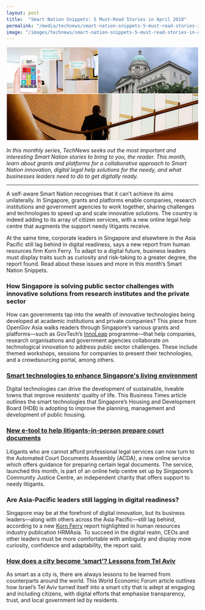 ```yaml
---
layout: post
title:  "Smart Nation Snippets: 5 Must-Read Stories in April 2018"
permalink: "/media/technews/smart-nation-snippets-5-must-read-stories-in-april-2018"
image: "/images/technews/smart-nation-snippets-5-must-read-stories-in-april-2018-part-1.png"
---
```


![Smart Nation Snippets: 5 Must-Read Stories in April 2018](/images/technews/smart-nation-snippets-5-must-read-stories-in-april-2018-part-1.png)

*In this monthly series, TechNews seeks out the most important and interesting Smart Nation stories to bring to you, the reader. This month, learn about grants and platforms for a collaborative approach to Smart Nation innovation, digital legal help solutions for the needy, and what businesses leaders need to do to get digitally ready.*

---

A self-aware Smart Nation recognises that it can’t achieve its aims unilaterally. In Singapore, grants and platforms enable companies, research institutions and government agencies to work together, sharing challenges and technologies to speed up and scale innovative solutions. The country is indeed adding to its array of citizen services, with a new online legal help centre that augments the support needy litigants receive. 

At the same time, corporate leaders in Singapore and elsewhere in the Asia Pacific still lag behind in digital readiness, says a new report from human resources firm Korn Ferry. To adapt to a digital future, business leaders must display traits such as curiosity and risk-taking to a greater degree, the report found. Read about these issues and more in this month’s Smart Nation Snippets.

### **How Singapore is solving public sector challenges with innovative solutions from research institutes and the private sector**
How can governments tap into the wealth of innovative technologies being developed at academic institutions and private companies? This piece from OpenGov Asia walks readers through Singapore’s various grants and platforms—such as GovTech’s [InnoLeap](https://www.tech.gov.sg/Programmes-Partnerships/Programmes-Partnerships/Initiatives/InnoLeap) programme—that help companies, research organisations and government agencies collaborate on technological innovation to address public sector challenges. These include themed workshops, sessions for companies to present their technologies, and a crowdsourcing portal, among others. 

### **[Smart technologies to enhance Singapore's living environment](https://www.businesstimes.com.sg/hub/asean-singapore-2018/smart-technologies-to-enhance-singapores-living-environment)**
Digital technologies can drive the development of sustainable, liveable towns that improve residents’ quality of life. This Business Times article outlines the smart technologies that Singapore’s Housing and Development Board (HDB) is adopting to improve the planning, management and development of public housing. 

### **[New e-tool to help litigants-in-person prepare court documents](https://www.channelnewsasia.com/news/singapore/new-e-tool-to-help-litigants-in-person-prepare-court-documents-10136538)**
Litigants who are cannot afford professional legal services can now turn to the Automated Court Documents Assembly (ACDA), a new online service which offers guidance for preparing certain legal documents. The service, launched this month, is part of an online help centre set up by Singapore’s Community Justice Centre, an independent charity that offers support to needy litigants.

### **Are Asia-Pacific leaders still lagging in digital readiness?**
Singapore may be at the forefront of digital innovation, but its business leaders—along with others across the Asia Pacific—still lag behind, according to a new [Korn Ferry](https://focus.kornferry.com/leadership-and-talent/digital-leadership-in-asia-pacific/) report highlighted in human resources industry publication HRMAsia. To succeed in the digital realm, CEOs and other leaders must be more comfortable with ambiguity and display more curiosity, confidence and adaptability, the report said.

### **[How does a city become ‘smart’? Lessons from Tel Aviv](https://www.weforum.org/agenda/2018/04/how-does-a-city-get-to-be-smart-this-is-how-tel-aviv-did-it-6c2767e6-80d9-4ac7-9835-da39a0b9f804)**
As smart as a city is, there are always lessons to be learned from counterparts around the world. This World Economic Forum article outlines how Israel’s Tel Aviv turned itself into a smart city that is adept at engaging and including citizens, with digital efforts that emphasise transparency, trust, and local government led by residents. 
